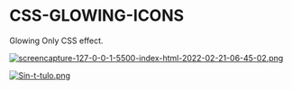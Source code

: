 # CSS-GLOWING-ICONS

Glowing Only CSS effect. 

[![screencapture-127-0-0-1-5500-index-html-2022-02-21-06-45-02.png](https://i.postimg.cc/z3mgPyHx/screencapture-127-0-0-1-5500-index-html-2022-02-21-06-45-02.png)](https://postimg.cc/1VHX85HF)


[![Sin-t-tulo.png](https://i.postimg.cc/JhdQmcyn/Sin-t-tulo.png)](https://postimg.cc/8FMvmvmQ)
